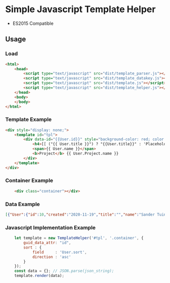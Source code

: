 # Simple Javascript Template Helper
- ES2015 Compatible

## Usage

### Load
```html
<html>
    <head>
        <script type="text/javascript" src="dist/template_parser.js"></script>
        <script type="text/javascript" src="dist/template_datakey.js"></script>
        <script type="text/javascript" src="dist/template.js"></script>
        <script type="text/javascript" src="dist/template_helper.js"></script>
    </head>
    <body>
    </body>
</html>
```

### Template Example
```html
<div style="display: none;">
    <template id="tpl">
        <div data-id="{{User.id}}" style="background-color: red; color: #ffffff;" class="container">
            <h4>[[ ("{{ User.title }}") ? "{{User.title}}" : 'Placeholder'; ]]</h4>
            <span>{{ User.name }}</span>
            <b>Project</b> {{ User.Project.name }}
        </div>
    </template>
</div>
```

### Container Example
```html
    <div class="container"></div>
```

### Data Example
```json
[{"User":{"id":10,"created":"2020-11-19","title":"","name":"Sander Tuinstra","Project":{"id":1,"name":"Project #1"}}},{"User":{"id":110,"created":"2020-11-18","title":"Geachte mevrouw","name":"Sander Tuinstra 2","Project":{"id":2,"name":"Project #2"}}}]
```

### Javascript Implementation Example
```js
    let template = new TemplateHelper('#tpl', '.container', {
        guid_data_attr: "id",
        sort : {
            field     : 'User.sort',
            direction : 'asc'
        }
    });
    const data = {}; // JSON.parse(json_string);
    template.render(data);
```
